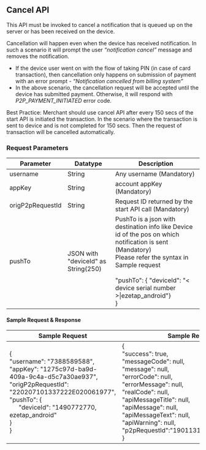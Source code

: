 ## Cancel API

This API must be invoked to cancel a notification that is queued up on the server or has been received on the device.

Cancellation will happen even when the device has received notification. In such a scenario it will prompt the user *“notification cancel”* message and removes the notification.

- If the device user went on with the flow of taking PIN (in case of card transaction), then cancellation only happens on submission of payment with an error prompt - *“Notification cancelled from billing system”*
- In the above scenario, the cancellation request will be accepted until the device has submitted payment. Otherwise, it will respond with *P2P_PAYMENT_INITIATED* error code.

<div class="abc">
<span class="bold ital">Best Practice:</span><span class="ital"> Merchant should use cancel API after every 150 secs of the start API is initiated the transaction. In the scenario where the transaction is sent to device and is not completed for 150 secs. Then the request of transaction will be cancelled automatically.</span>
</div>

### Request Parameters

<table class = "params">
<thead class = "paramhead">
<tr><th class = "parameter">Parameter</th><th class = "datatype">Datatype</th><th class = "Desc">Description</th></tr>
</thead>
<tbody>
<tr><td>username</td><td>String</td><td>Any username (Mandatory)</td></tr>
<tr><td>appKey</td><td>String</td><td>account appKey (Mandatory)</td></tr>
<tr><td>origP2pRequestId</td><td>String</td><td>Request ID returned by the start API call (Mandatory)</td></tr>
<tr><td>pushTo</td><td>JSON with "deviceId" as String(250)</td><td>PushTo is a json with destination info like Device id of the pos on which notification is sent (Mandatory)<br><span class = "refer"> Please refer the syntax in Sample request</span><br><br>"pushTo": { "deviceId": "< device serial number >|ezetap_android"}<br>}</td></tr>
</tbody>
</table>

#### Sample Request & Response

<table class = "samReqRes">
<thead class = "samReqResHead">
<tr><th class = "samReq"> Sample Request </th><th class = "samRes"> Sample Response </th></tr>
</thead>
<tbody>
<tr><td>{<br>"username": "7388589588",<br>"appKey": "1275c97d-ba9d-409a-9c4a-d5c7a30ae937",<br>"origP2pRequestId": "220207101337222E020061977",<br>"pushTo": {<br>&ensp;&emsp;"deviceId": "1490772770, ezetap_android"<br>}<br>}</td><td>{<br>"success": true,<br>"messageCode": null,<br>"message": null,<br>"errorCode": null,<br>"errorMessage": null,<br>"realCode": null,<br>"apiMessageTitle": null,<br>"apiMessage": null,<br>"apiMessageText": null,<br>"apiWarning": null,<br>"p2pRequestId":"1901131948341E010055004"<br>}</td></tr>
</tbody>
</table>